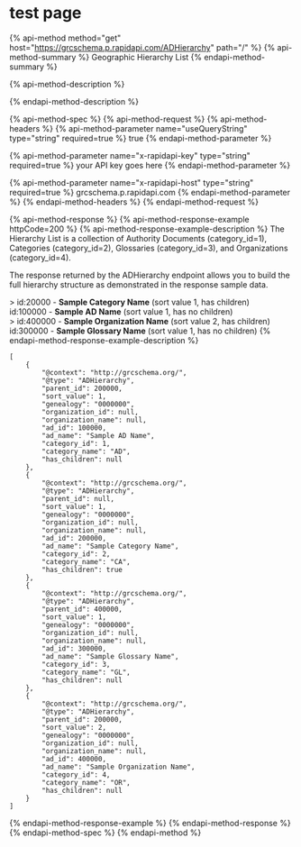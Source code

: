 # test page

{% api-method method="get" host="https://grcschema.p.rapidapi.com/ADHierarchy" path="/" %}
{% api-method-summary %}
Geographic Hierarchy List
{% endapi-method-summary %}

{% api-method-description %}

{% endapi-method-description %}

{% api-method-spec %}
{% api-method-request %}
{% api-method-headers %}
{% api-method-parameter name="useQueryString" type="string" required=true %}
true
{% endapi-method-parameter %}

{% api-method-parameter name="x-rapidapi-key" type="string" required=true %}
your API key goes here
{% endapi-method-parameter %}

{% api-method-parameter name="x-rapidapi-host" type="string" required=true %}
grcschema.p.rapidapi.com
{% endapi-method-parameter %}
{% endapi-method-headers %}
{% endapi-method-request %}

{% api-method-response %}
{% api-method-response-example httpCode=200 %}
{% api-method-response-example-description %}
The Hierarchy List is a collection of Authority Documents \(category\_id=1\), Categories \(category\_id=2\), Glossaries \(category\_id=3\), and Organizations \(category\_id=4\).   
  
The response returned by the ADHierarchy endpoint allows you to build the full hierarchy structure as demonstrated in the response sample data.  
  
&gt; id:20000 - **Sample Category Name** \(sort value 1, has children\)  
      id:100000 - **Sample AD Name** \(sort value 1, has no children\)  
   &gt; id:400000 - **Sample Organization Name** \(sort value 2, has children\)  
         id:300000 - **Sample Glossary Name** \(sort value 1, has no children\)
{% endapi-method-response-example-description %}

```
[
	{
		"@context": "http://grcschema.org/",
		"@type": "ADHierarchy",
		"parent_id": 200000,
		"sort_value": 1,
		"genealogy": "0000000",
		"organization_id": null,
		"organization_name": null,
		"ad_id": 100000,
		"ad_name": "Sample AD Name",
		"category_id": 1,
		"category_name": "AD",
		"has_children": null
	},
	{
		"@context": "http://grcschema.org/",
		"@type": "ADHierarchy",
		"parent_id": null,
		"sort_value": 1,
		"genealogy": "0000000",
		"organization_id": null,
		"organization_name": null,
		"ad_id": 200000,
		"ad_name": "Sample Category Name",
		"category_id": 2,
		"category_name": "CA",
		"has_children": true
	},
	{
		"@context": "http://grcschema.org/",
		"@type": "ADHierarchy",
		"parent_id": 400000,
		"sort_value": 1,
		"genealogy": "0000000",
		"organization_id": null,
		"organization_name": null,
		"ad_id": 300000,
		"ad_name": "Sample Glossary Name",
		"category_id": 3,
		"category_name": "GL",
		"has_children": null
	},
	{
		"@context": "http://grcschema.org/",
		"@type": "ADHierarchy",
		"parent_id": 200000,
		"sort_value": 2,
		"genealogy": "0000000",
		"organization_id": null,
		"organization_name": null,
		"ad_id": 400000,
		"ad_name": "Sample Organization Name",
		"category_id": 4,
		"category_name": "OR",
		"has_children": null
	}
]
```
{% endapi-method-response-example %}
{% endapi-method-response %}
{% endapi-method-spec %}
{% endapi-method %}



